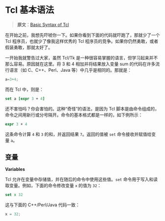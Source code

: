 # Tcl 基本语法

> **原文**：[Basic Syntax of Tcl](https://bin-co.com/tcl/tutorial/syntax.php)


在开始之前，我想先吓唬你一下。如果你看到下面的代码就吓跑了，那就少了一个 Tcl 程序员，也就少了像我这样优秀的 Tcl 程序员的竞争。如果你仍然勇敢，或者假装勇敢，那就太好了。

一开始我就警告过大家，虽然 Tcl/Tk 是一种很容易掌握的语言，但学习起来并不那么容易。原因就在这里。将 3 和 4 相加并将结果放入变量 sum 的代码在许多流行语言（如 C、C++、Perl、Java 等）中几乎是相同的。那就是：

```c
a=3+4;
```

而在 Tcl 中，则是：

```tcl
set a [expr 3 + 4]
```

还不害怕吗？你会害怕的。这种“奇怪”的语法，是因为 Tcl 脚本是由命令组成的，命令之间用新行或分号隔开。命令的基本格式都是一样的，如下例所示：

```tcl
expr 3 + 4
```

这条命令计算 `4` 和 `3` 的和，并返回结果 `7`。返回的值被 `set` 命令接收并赋值给变量 `a`。


## 变量

**Variables**


Tcl 允许在变量中存储值，并在随后的命令中使用这些值。`set` 命令用于写入和读取变量。例如，下面的命令修改变量 `x` 的值为 `32`：


```tcl
set x 32
```

这与下面的 C++/Perl/Java 代码一致：


```c++
x = 32;
```
